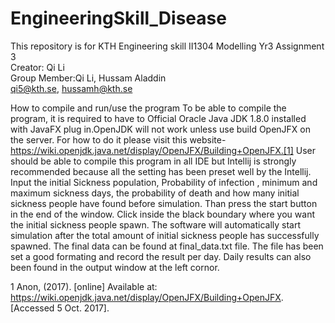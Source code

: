 # EngineeringSkill_Disease
This repository is for KTH Engineering skill II1304 Modelling Yr3 Assignment 3<br>
Creator: Qi Li<br>
Group Member:Qi Li, Hussam Aladdin<br>
qi5@kth.se, hussamh@kth.se

How to compile and run/use the program
To be able to compile the program, it is required to have to Official Oracle Java JDK
1.8.0 installed with JavaFX plug in.OpenJDK will not work unless use build OpenJFX on
the server. For how to do it please visit this
website-https://wiki.openjdk.java.net/display/OpenJFX/Building+OpenJFX.[1] 
User should be able to compile this program in all IDE but Intellij is strongly
recommended because all the setting has been preset well by the Intellij.
Input the initial Sickness population, Probability of infection , minimum and maximum
sickness days, the probability of death and how many initial sickness people have found
before simulation. Than press the start button in the end of the window. Click inside the
black boundary where you want the initial sickness people spawn. The software will
automatically start simulation after the total amount of initial sickness people has
successfully spawned. The final data can be found at final_data.txt file. The file has
been set a good formating and record the result per day. Daily results can also been
found in the output window at the left cornor.

1 Anon, (2017). [online] Available at: https://wiki.openjdk.java.net/display/OpenJFX/Building+OpenJFX.
[Accessed 5 Oct. 2017].
